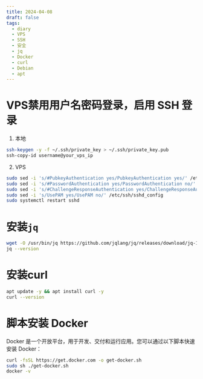 ```yaml
---
title: 2024-04-08
draft: false
tags:
  - diary
  - VPS
  - SSH
  - 安全
  - jq
  - Docker
  - curl
  - Debian
  - apt
---
```

# VPS禁用用户名密码登录，启用 SSH 登录
1. 本地
```bash
ssh-keygen -y -f ~/.ssh/private_key > ~/.ssh/private_key.pub
ssh-copy-id username@your_vps_ip
``` 
2. VPS
```bash
sudo sed -i 's/#PubkeyAuthentication yes/PubkeyAuthentication yes/' /etc/ssh/sshd_config
sudo sed -i 's/#PasswordAuthentication yes/PasswordAuthentication no/' /etc/ssh/sshd_config
sudo sed -i 's/#ChallengeResponseAuthentication yes/ChallengeResponseAuthentication no/' /etc/ssh/sshd_config
sudo sed -i 's/UsePAM yes/UsePAM no/' /etc/ssh/sshd_config
sudo systemctl restart sshd
```

# 安装`jq`
```bash
wget -O /usr/bin/jq https://github.com/jqlang/jq/releases/download/jq-1.7.1/jq-linux-amd64 && chmod +x /usr/bin/jq
jq --version
```

# 安装curl

```bash
apt update -y && apt install curl -y
curl --version
```
# 脚本安装 Docker
Docker 是一个开放平台，用于开发、交付和运行应用。您可以通过以下脚本快速安装 Docker：
```bash
curl -fsSL https://get.docker.com -o get-docker.sh
sudo sh ./get-docker.sh
docker -v
```